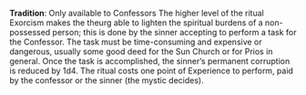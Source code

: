 **Tradition**: Only available to Confessors
The higher level of the ritual Exorcism makes the theurg able to lighten the spiritual burdens of a non-possessed person; this is done by the sinner accepting to perform a task for the Confessor. The task must be time-consuming and expensive or dangerous, usually some good deed for the Sun Church or for Prios in general. Once the task is accomplished, the sinner’s permanent corruption is reduced by 1d4. The ritual costs one point of Experience to perform, paid by the confessor or the sinner (the mystic decides).